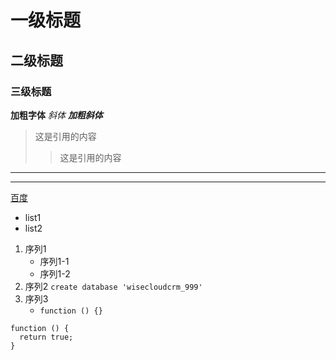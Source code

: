 # 一级标题
## 二级标题 
### 三级标题 
**加粗字体**
*斜体*
***加粗斜体***
>这是引用的内容
>>这是引用的内容
-----
********
[百度](http://baidu.com)
- list1
- list2

1. 序列1
   - 序列1-1
   - 序列1-2
2. 序列2
   `create database 'wisecloudcrm_999'`
3. 序列3
   - `function () {}`
```
function () {
  return true;
}
```
